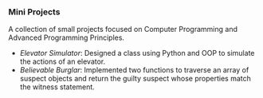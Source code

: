### Mini Projects 

A collection of small projects focused on Computer Programming and Advanced Programming Principles. 

- *Elevator Simulator*: Designed a class using Python and OOP to simulate the actions of an elevator.
- *Believable Burglar*: Implemented two functions to traverse an array of suspect objects and return the guilty suspect whose properties match the witness statement.
